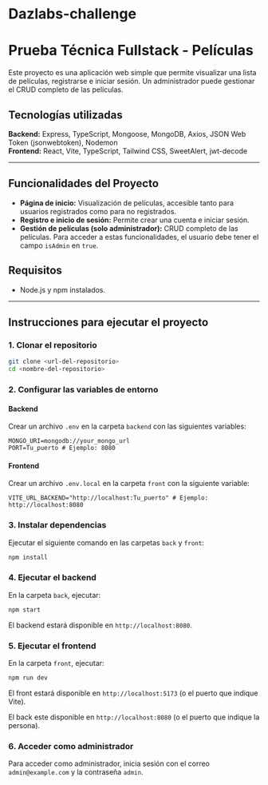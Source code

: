 # Dazlabs-challenge
# Prueba Técnica Fullstack - Películas

Este proyecto es una aplicación web simple que permite visualizar una lista de películas, registrarse e iniciar sesión. Un administrador puede gestionar el CRUD completo de las películas.

## Tecnologías utilizadas

**Backend:** Express, TypeScript, Mongoose, MongoDB, Axios, JSON Web Token (jsonwebtoken), Nodemon  
**Frontend:** React, Vite, TypeScript, Tailwind CSS, SweetAlert, jwt-decode

---

## Funcionalidades del Proyecto

- **Página de inicio:** Visualización de películas, accesible tanto para usuarios registrados como para no registrados.
- **Registro e inicio de sesión:** Permite crear una cuenta e iniciar sesión.
- **Gestión de películas (solo administrador):** CRUD completo de las películas. Para acceder a estas funcionalidades, el usuario debe tener el campo `isAdmin` en `true`.

## Requisitos

- Node.js y npm instalados.

---

## Instrucciones para ejecutar el proyecto

### 1. Clonar el repositorio

```bash
git clone <url-del-repositorio>
cd <nombre-del-repositorio>
```

### 2. Configurar las variables de entorno

#### Backend

Crear un archivo `.env` en la carpeta `backend` con las siguientes variables:

```plaintext
MONGO_URI=mongodb://your_mongo_url
PORT=Tu_puerto # Ejemplo: 8080
```

#### Frontend

Crear un archivo `.env.local` en la carpeta `front` con la siguiente variable:

```plaintext
VITE_URL_BACKEND="http://localhost:Tu_puerto" # Ejemplo: http://localhost:8080
```

### 3. Instalar dependencias

Ejecutar el siguiente comando en las carpetas `back` y `front`:

```bash
npm install
```

### 4. Ejecutar el backend

En la carpeta `back`, ejecutar:

```bash
npm start
```

El backend estará disponible en `http://localhost:8080`.

### 5. Ejecutar el frontend

En la carpeta `front`, ejecutar:

```bash
npm run dev
```

El front estará disponible en `http://localhost:5173` (o el puerto que indique Vite).

El back este disponible en `http://localhost:8080` (o el puerto que indique la persona).

### 6. Acceder como administrador

Para acceder como administrador, inicia sesión con el correo `admin@example.com` y la contraseña `admin`. 